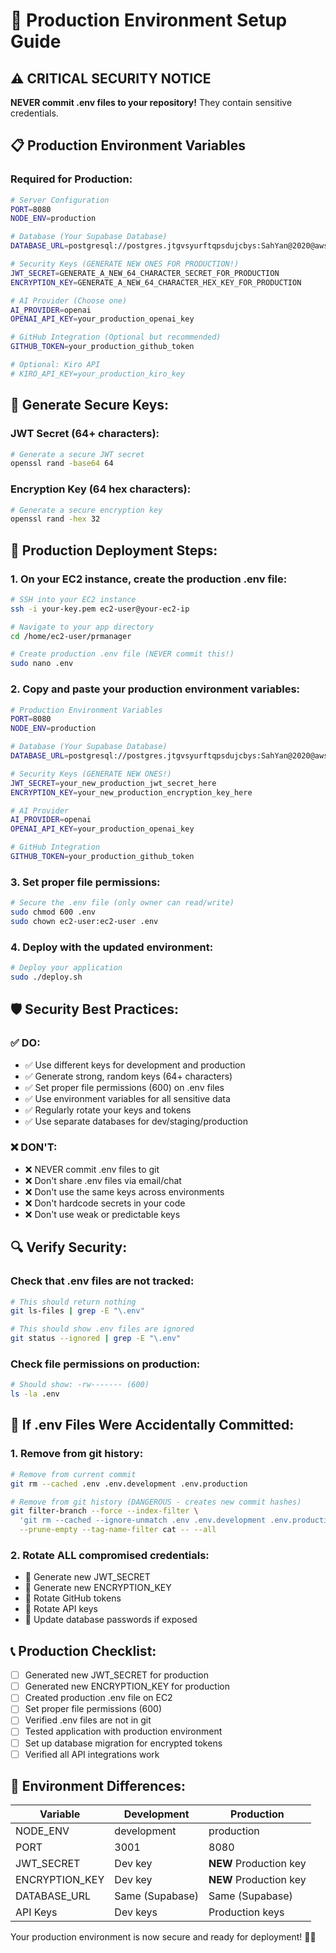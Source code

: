 # 🔐 Production Environment Setup Guide

## ⚠️ CRITICAL SECURITY NOTICE

**NEVER commit .env files to your repository!** They contain sensitive credentials.

## 📋 Production Environment Variables

### **Required for Production:**

```bash
# Server Configuration
PORT=8080
NODE_ENV=production

# Database (Your Supabase Database)
DATABASE_URL=postgresql://postgres.jtgvsyurftqpsdujcbys:SahYan@2020@aws-0-ap-south-1.pooler.supabase.com:5432/postgres

# Security Keys (GENERATE NEW ONES FOR PRODUCTION!)
JWT_SECRET=GENERATE_A_NEW_64_CHARACTER_SECRET_FOR_PRODUCTION
ENCRYPTION_KEY=GENERATE_A_NEW_64_CHARACTER_HEX_KEY_FOR_PRODUCTION

# AI Provider (Choose one)
AI_PROVIDER=openai
OPENAI_API_KEY=your_production_openai_key

# GitHub Integration (Optional but recommended)
GITHUB_TOKEN=your_production_github_token

# Optional: Kiro API
# KIRO_API_KEY=your_production_kiro_key
```

## 🔑 **Generate Secure Keys:**

### **JWT Secret (64+ characters):**

```bash
# Generate a secure JWT secret
openssl rand -base64 64
```

### **Encryption Key (64 hex characters):**

```bash
# Generate a secure encryption key
openssl rand -hex 32
```

## 🚀 **Production Deployment Steps:**

### **1. On your EC2 instance, create the production .env file:**

```bash
# SSH into your EC2 instance
ssh -i your-key.pem ec2-user@your-ec2-ip

# Navigate to your app directory
cd /home/ec2-user/prmanager

# Create production .env file (NEVER commit this!)
sudo nano .env
```

### **2. Copy and paste your production environment variables:**

```bash
# Production Environment Variables
PORT=8080
NODE_ENV=production

# Database (Your Supabase Database)
DATABASE_URL=postgresql://postgres.jtgvsyurftqpsdujcbys:SahYan@2020@aws-0-ap-south-1.pooler.supabase.com:5432/postgres

# Security Keys (GENERATE NEW ONES!)
JWT_SECRET=your_new_production_jwt_secret_here
ENCRYPTION_KEY=your_new_production_encryption_key_here

# AI Provider
AI_PROVIDER=openai
OPENAI_API_KEY=your_production_openai_key

# GitHub Integration
GITHUB_TOKEN=your_production_github_token
```

### **3. Set proper file permissions:**

```bash
# Secure the .env file (only owner can read/write)
sudo chmod 600 .env
sudo chown ec2-user:ec2-user .env
```

### **4. Deploy with the updated environment:**

```bash
# Deploy your application
sudo ./deploy.sh
```

## 🛡️ **Security Best Practices:**

### **✅ DO:**

- ✅ Use different keys for development and production
- ✅ Generate strong, random keys (64+ characters)
- ✅ Set proper file permissions (600) on .env files
- ✅ Use environment variables for all sensitive data
- ✅ Regularly rotate your keys and tokens
- ✅ Use separate databases for dev/staging/production

### **❌ DON'T:**

- ❌ NEVER commit .env files to git
- ❌ Don't share .env files via email/chat
- ❌ Don't use the same keys across environments
- ❌ Don't hardcode secrets in your code
- ❌ Don't use weak or predictable keys

## 🔍 **Verify Security:**

### **Check that .env files are not tracked:**

```bash
# This should return nothing
git ls-files | grep -E "\.env"

# This should show .env files are ignored
git status --ignored | grep -E "\.env"
```

### **Check file permissions on production:**

```bash
# Should show: -rw------- (600)
ls -la .env
```

## 🚨 **If .env Files Were Accidentally Committed:**

### **1. Remove from git history:**

```bash
# Remove from current commit
git rm --cached .env .env.development .env.production

# Remove from git history (DANGEROUS - creates new commit hashes)
git filter-branch --force --index-filter \
  'git rm --cached --ignore-unmatch .env .env.development .env.production' \
  --prune-empty --tag-name-filter cat -- --all
```

### **2. Rotate ALL compromised credentials:**

- 🔄 Generate new JWT_SECRET
- 🔄 Generate new ENCRYPTION_KEY
- 🔄 Rotate GitHub tokens
- 🔄 Rotate API keys
- 🔄 Update database passwords if exposed

## 📞 **Production Checklist:**

- [ ] Generated new JWT_SECRET for production
- [ ] Generated new ENCRYPTION_KEY for production
- [ ] Created production .env file on EC2
- [ ] Set proper file permissions (600)
- [ ] Verified .env files are not in git
- [ ] Tested application with production environment
- [ ] Set up database migration for encrypted tokens
- [ ] Verified all API integrations work

## 🎯 **Environment Differences:**

| Variable       | Development     | Production             |
| -------------- | --------------- | ---------------------- |
| NODE_ENV       | development     | production             |
| PORT           | 3001            | 8080                   |
| JWT_SECRET     | Dev key         | **NEW** Production key |
| ENCRYPTION_KEY | Dev key         | **NEW** Production key |
| DATABASE_URL   | Same (Supabase) | Same (Supabase)        |
| API Keys       | Dev keys        | Production keys        |

Your production environment is now secure and ready for deployment! 🚀🔐
